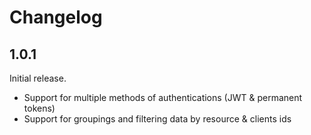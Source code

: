 # Changelog

## 1.0.1

Initial release.

- Support for multiple methods of authentications (JWT & permanent tokens)
- Support for groupings and filtering data by resource & clients ids

